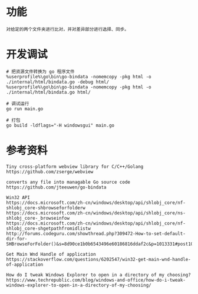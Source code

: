 # 功能

	对给定的两个文件夹进行比对，并对差异部分进行选择、同步。

# 开发调试

	# 把资源文件转换为 go 程序文件
	%userprofile%\go\bin\go-bindata -nomemcopy -pkg html -o ./internal/html/bindata.go -debug html/
	%userprofile%\go\bin\go-bindata -nomemcopy -pkg html -o ./internal/html/bindata.go html/

	# 调试运行
	go run main.go

	# 打包
	go build -ldflags="-H windowsgui" main.go

# 参考资料

	Tiny cross-platform webview library for C/C++/Golang
	https://github.com/zserge/webview

	converts any file into managable Go source code
	https://github.com/jteeuwen/go-bindata

	Win32 API
	https://docs.microsoft.com/zh-cn/windows/desktop/api/shlobj_core/nf-shlobj_core-shbrowseforfolderw
	https://docs.microsoft.com/zh-cn/windows/desktop/api/shlobj_core/ns-shlobj_core-_browseinfow
	https://docs.microsoft.com/zh-cn/windows/desktop/api/shlobj_core/nf-shlobj_core-shgetpathfromidlistw
	http://forums.codeguru.com/showthread.php?309472-How-to-set-default-dir-for-SHBrowseForFolder()&s=8d90ce1b0b6543496e60186816ddaf2c&p=1013331#post1013331

	Get Main Wnd Handle of application
	https://stackoverflow.com/questions/6202547/win32-get-main-wnd-handle-of-application

	How do I tweak Windows Explorer to open in a directory of my choosing?
	https://www.techrepublic.com/blog/windows-and-office/how-do-i-tweak-windows-explorer-to-open-in-a-directory-of-my-choosing/
